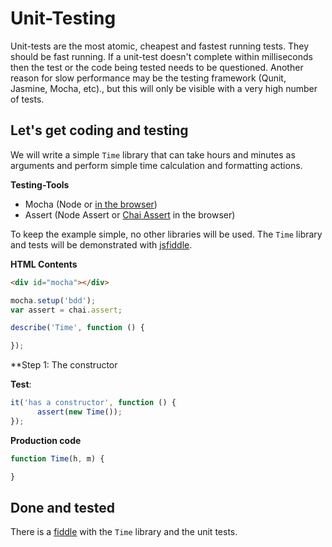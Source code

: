 # Unit-Testing
Unit-tests are the most atomic, cheapest and fastest running tests. They should be fast running. If a unit-test doesn't complete within milliseconds then the test or the code being tested needs to be questioned. Another reason for slow performance may be the testing framework (Qunit, Jasmine, Mocha, etc)., but this will only be visible with a very high number of tests.

##  Let's get coding and testing
We will write a simple `Time` library that can take hours and minutes as arguments and perform simple time calculation and formatting actions.

**Testing-Tools**
- Mocha (Node or [in the browser](http://visionmedia.github.io/mocha/#browser-support))
- Assert (Node Assert or [Chai Assert](http://chaijs.com/guide/styles/#assert) in the browser)

To keep the example simple, no other libraries will be used. The `Time` library and tests will be demonstrated with [jsfiddle](http://jsfiddle.net).

**HTML Contents**

```html
<div id="mocha"></div>
```

```javascript
mocha.setup('bdd');
var assert = chai.assert;

describe('Time', function () {

});
```

**Step 1: The constructor

**Test**:
```javascript
it('has a constructor', function () {
      assert(new Time());
});
```

**Production code**
```javascript
function Time(h, m) {

}
```


## Done and tested
There is a [fiddle](http://jsfiddle.net/tangibleJ/t1qmgp1m/6/) with the `Time` library and the unit tests.




